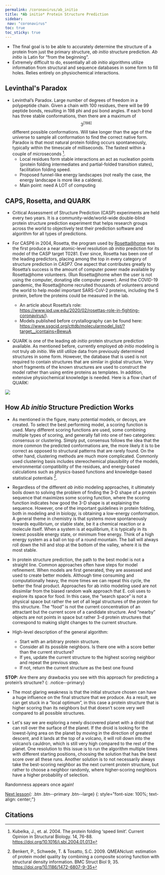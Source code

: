 ```yaml
---
permalink: /coronavirus/ab_initio
title: *Ab initio* Protein Structure Prediction
sidebar: 
 nav: "coronavirus"
toc: true
toc_sticky: true
---
```


* The final goal is to be able to accurately determine the structure of a protein from just the primary structure, *ab initio* structure prediction. *Ab initio* is Latin for “from the beginning”.
* Extremely difficult to do, essentially all *ab initio* algorithms utilize information from structural and sequence databases in some form to fill holes. Relies entirely on physiochemical interactions.

## Levinthal's Paradox

* Levinthal’s Paradox. Large number of degrees of freedom in a polypeptide chain. Given a chain with 100 residues, there will be 99 peptide bonds, resulting in 198 phi and psi bond angles. If each bond has three stable conformations, then there are a maximum of $$ 3^[198] $$ different possible conformations. Will take longer than the age of the universe to sample all conformation to find the correct native form. Paradox is that most natural protein folding occurs spontaneously, typically within the timescale of milliseconds. The fastest within a couple of microseconds [^1].
  * Local residues form stable interactions an act as nucleation points (protein folding intermediates and partial-folded transition states), facilitation folding speed.
  * Proposed funnel-like energy landscapes (not really the case, the energy landscape is more like a caldera).
  * Main point: need A LOT of computing 
  
## CAPS, Rosetta, and QUARK

* Critical Assessment of Structure Prediction (CASP) experiments are held every two years. It is a community-wide/world-wide double-blind protein structure prediction experiment that helps research groups across the world to objectively test their prediction software and algorithm for all types of predictions.

* For CASP6 in 2004, Rosetta, the program used by <a href="https://boinc.bakerlab.org/rosetta/" target="_blank">Rosetta@home</a> was the first produce a near atomic-level resolution *ab initio* prediction for its model of the CASP target T0281. Ever since, Rosetta has been one of the leading predictors, placing among the top in every category of structure prediction in CASP7. One aspect that contributes greatly to Rosetta’s success is the amount of computer power made available by Rosetta@home volunteers. (Run Rosetta@home when the user is not using the computer, donating idle computer power). Amid the COVID-19 pandemic, the Rosetta@home recruited thousands of volunteers around the world to help model important SARS-CoV-2 proteins, including the S protein, before the proteins could be measured in the lab.
  * An article about Rosetta’s role: https://www.ipd.uw.edu/2020/02/rosettas-role-in-fighting-coronavirus/). 
  * Models published before crystallography can be found here: https://www.ssgcid.org/cttdb/molecularmodel_list/?target__icontains=BewuA

* QUARK is one of the leading *ab initio* protein structure prediction available. As mentioned before, currently employed *ab initio* modeling is not truly *ab initio*. We still utilize data from previously determined structures in some form. However, the database that is used is not required to contain structures that are similar in global structure. Very short fragments of the known structures are used to construct the model rather than using entire proteins as templates. In addition, extensive physiochemical knowledge is needed. Here is a flow chart of QUARK:

<img src="../_pages/coronavirus/files/QuarkFlowChart.png">

## How *Ab initio* Structure Prediction Works

* As mentioned in the figure, many potential models, or decoys, are created. To select the best performing model, a scoring function is used. Many different scoring functions are used, some combining multiple types of scoring, and generally fall into one of two categories: consensus or clustering. Simply put, consensus follows the idea that the more common the predicted conformations are, the more likely it is to be correct as opposed to structural patterns that are rarely found. On the other hand, clustering methods are much more complicated. Commonly used clustering basis includes stereochemical plausibility of the models, environmental compatibility of the residues, and energy-based calculations such as physics-based functions and knowledge-based statistical potentials [^2].

* Regardless of the different *ab initio* modeling approaches, it ultimately boils down to solving the problem of finding the 3-D shape of a protein sequence that maximizes some scoring function, where the scoring function indicates how good the 3-D shape is at explaining the sequence. However, one of the important guidelines in protein folding, both in modeling and in biology, is obtaining a low-energy conformation. A general theme in chemistry is that systems move spontaneously towards equilibrium, or stable state, be it a chemical reaction or a molecule itself. When a system is at equilibrium, it is typically in its lowest possible energy state, or minimum free energy. Think of a high energy system as a ball on top of a round mountain. The ball will always roll down the hill and stop at the bottom of the valley, where it is the most stable.

* In protein structure prediction, the path to the best model is not a straight line. Common approaches often have steps for model refinement. When models are first generated, they are assessed and used to create better models. Although time consuming and computationally heavy, the more times we can repeat this cycle, the better the final product. Approaches for ab initio modeling used are not dissimilar from the biased random walk approach that E. coli uses to explore its space for food. In this case, the “search space” is not a physical space but rather the set of all legal structures of the protein for this structure. The “food” is not the current concentration of an attractant but the current score of a candidate structure. And “nearby” objects are not points in space but rather 3-d protein structures that correspond to making slight changes to the current structure.

* High-level description of the general algorithm:
  * Start with an arbitrary protein structure.
  * Consider all its possible neighbors. Is there one with a score better than the current structure?
  * If yes, update the current structure to the highest scoring neighbor and repeat the previous step.
  * If not, return the current structure as the best one found

**STOP:** Are there any drawbacks you see with this approach for predicting a protein’s structure?
{: .notice--primary}

* The most glaring weakness is that the initial structure chosen can have a huge influence on the final structure that we produce.  As a result, we can get stuck in a “local optimum”, in this case a protein structure that is higher scoring than its neighbors but that doesn’t score very well compared to all possible structures.

* Let's say we are exploring a newly discovered planet with a droid that can roll over the surface of the planet. If the droid is looking for the lowest-lying area on the planet by moving in the direction of greatest descent, and it lands at the top of a volcano, it will roll down into the volcano’s cauldron, which is still very high compared to the rest of the planet. One resolution to this issue is to run the algorithm multiple times with different starting positions, choosing the solution that has the best score over all these runs. Another solution is to not necessarily always take the best-scoring neighbor as the next current protein structure, but rather to choose a neighbor randomly, where higher-scoring neighbors have a higher probability of selection. 

Randomness appears once again!

[Next lesson](nar){: .btn .btn--primary .btn--large}
{: style="font-size: 100%; text-align: center;"}

## Citations

[^1]: Kubelka, J., et. al. 2004. The protein folding ‘speed limit’. Current Opinion in Structural Biology. 14, 76-88. https://doi.org/10.1016/j.sbi.2004.01.013

[^2]: Benkert, P., Schwede, T. & Tosatto, S.C. 2009. QMEANclust: estimation of protein model quality by combining a composite scoring function with structural density information. BMC Struct Biol 9, 35. https://doi.org/10.1186/1472-6807-9-35
